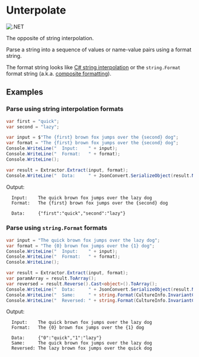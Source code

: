 # Unterpolate

![.NET](https://github.com/joelverhagen/Unterpolate/workflows/.NET/badge.svg)

The opposite of string interpolation.

Parse a string into a sequence of values or name-value pairs using a format string.

The format string looks like [C# string interpolation](https://docs.microsoft.com/en-us/dotnet/csharp/language-reference/tokens/interpolated)
or the `string.Format` format string (a.k.a. [composite formatting](https://docs.microsoft.com/en-us/dotnet/standard/base-types/composite-formatting)).

## Examples

### Parse using string interpolation formats

<!-- CODE-REGION samples\Unterpolate.Samples\Program.cs ShowStringInterpolation -->
```csharp
var first = "quick";
var second = "lazy";

var input = $"The {first} brown fox jumps over the {second} dog";
var format = "The {first} brown fox jumps over the {second} dog";
Console.WriteLine("  Input:    " + input);
Console.WriteLine("  Format:   " + format);
Console.WriteLine();

var result = Extractor.Extract(input, format);
Console.WriteLine("  Data:     " + JsonConvert.SerializeObject(result.NameToValue));
```
<!-- /CODE-REGION -->

Output:
<!-- COMMAND-OUTPUT dotnet run -p samples/Unterpolate.Samples ShowStringInterpolation -->
```
  Input:    The quick brown fox jumps over the lazy dog
  Format:   The {first} brown fox jumps over the {second} dog

  Data:     {"first":"quick","second":"lazy"}
```
<!-- /COMMAND-OUTPUT -->

### Parse using `string.Format` formats

<!-- CODE-REGION samples\Unterpolate.Samples\Program.cs ShowStringFormat -->
```csharp
var input = "The quick brown fox jumps over the lazy dog";
var format = "The {0} brown fox jumps over the {1} dog";
Console.WriteLine("  Input:    " + input);
Console.WriteLine("  Format:   " + format);
Console.WriteLine();

var result = Extractor.Extract(input, format);
var paramArray = result.ToArray();
var reversed = result.Reverse().Cast<object>().ToArray();
Console.WriteLine("  Data:     " + JsonConvert.SerializeObject(result.NameToValue));
Console.WriteLine("  Same:     " + string.Format(CultureInfo.InvariantCulture, format, paramArray));
Console.WriteLine("  Reversed: " + string.Format(CultureInfo.InvariantCulture, format, reversed));
```
<!-- /CODE-REGION -->

Output:
<!-- CODE-REGION-OUTPUT samples\Unterpolate.Samples\Program.cs ShowStringFormat -->
```
  Input:    The quick brown fox jumps over the lazy dog
  Format:   The {0} brown fox jumps over the {1} dog

  Data:     {"0":"quick","1":"lazy"}
  Same:     The quick brown fox jumps over the lazy dog
  Reversed: The lazy brown fox jumps over the quick dog
```
<!-- /CODE-REGION-OUTPUT -->